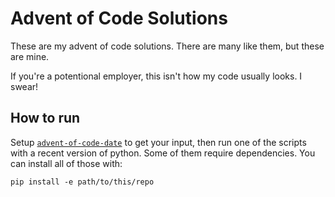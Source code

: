# Advent of Code Solutions

These are my advent of code solutions. There are many like them, but these are mine.

If you're a potentional employer, this isn't how my code usually looks. I swear!

## How to run

Setup [`advent-of-code-date`](https://github.com/wimglenn/advent-of-code-data?tab=readme-ov-file#quickstart) 
to get your input, then run one of the scripts with a recent version of python. Some of
them require dependencies. You can install all of those with:

```console
pip install -e path/to/this/repo
```
